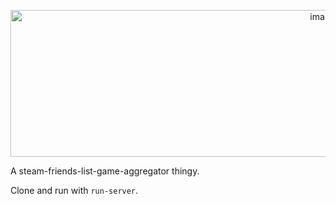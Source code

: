 <p align="center"><img width="983" height="235" alt="image" src="https://github.com/user-attachments/assets/581b6fe2-e0b7-4187-8dc0-509a7c36f30e" /></p>

A steam-friends-list-game-aggregator thingy.

Clone and run with `run-server`.
